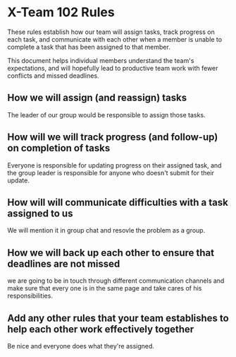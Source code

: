 # X-Team 102 Rules

These rules establish how our team will assign tasks,
track progress on each task, and communicate with each other 
when a member is unable to complete a task that has been assigned to that member.

This document helps individual members understand the team's expectations,
and will hopefully lead to productive team work with fewer conflicts
and missed deadlines.

## How we will assign (and reassign) tasks

The leader of our group would be responsible to assign those tasks.

## How will we will track progress (and follow-up) on completion of tasks

Everyone is responsible for updating progress on their assigned task, and the group leader is responsible for anyone who doesn't submit for their update.

## How will will communicate difficulties with a task assigned to us

We will mention it in group chat and resovle the problem as a group.

## How we will back up each other to ensure that deadlines are not missed

we are going to be in touch through different communication channels and make sure that every one is in the same page and take cares of his responsibilities.

## Add any other rules that your team establishes to help each other work effectively together

Be nice and everyone does what they're assigned.

